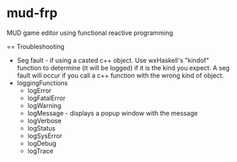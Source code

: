 mud-frp
=======

MUD game editor using functional reactive programming

== Troubleshooting

* Seg fault - if using a casted c++ object.  Use wxHaskell's "kindof" function to determine (it will be logged) if it is the kind you expect. A seg fault will occur if you call a c++ function with the wrong kind of object.
* loggingFunctions
 	* logError
 	* logFatalError
 	* logWarning
 	* logMessage - displays a popup window with the message
 	* logVerbose
 	* logStatus
 	* logSysError
 	* logDebug
 	* logTrace